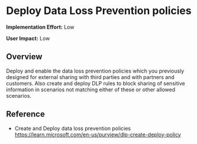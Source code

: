 # Deploy Data Loss Prevention policies

**Implementation Effort:** Low

**User Impact:** Low

## Overview

Deploy and enable the data loss prevention policies which you previously designed for external sharing with third parties and with partners and customers. Also create and deploy DLP rules to block sharing of sensitive information in scenarios not matching either of these or other allowed scenarios. 

## Reference

* Create and Deploy data loss prevention policies https://learn.microsoft.com/en-us/purview/dlp-create-deploy-policy


